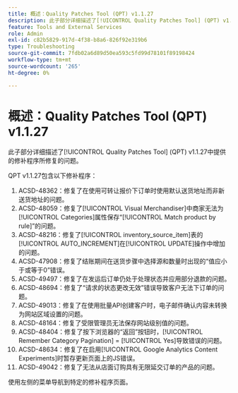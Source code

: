 ```yaml
---
title: 概述：Quality Patches Tool (QPT) v1.1.27
description: 此子部分详细描述了[!UICONTROL Quality Patches Tool] (QPT) v1.1.27中提供的修补程序所修复的问题。
feature: Tools and External Services
role: Admin
exl-id: c82b5829-917d-4f38-b8a6-826f92e319b6
type: Troubleshooting
source-git-commit: 7fdb02a6d89d50ea593c5fd99d78101f89198424
workflow-type: tm+mt
source-wordcount: '265'
ht-degree: 0%

---
```


# 概述：Quality Patches Tool (QPT) v1.1.27

此子部分详细描述了[!UICONTROL Quality Patches Tool] (QPT) v1.1.27中提供的修补程序所修复的问题。

QPT v1.1.27包含以下修补程序：

1. ACSD-48362：修复了在使用可转让报价下订单时使用默认送货地址而非新送货地址的问题。
1. ACSD-48059：修复了[!UICONTROL Visual Merchandiser]中商家无法为[!UICONTROL Categories]属性保存“[!UICONTROL Match product by rule]”的问题。
1. ACSD-48216：修复了[!UICONTROL inventory_source_item]表的[!UICONTROL AUTO_INCREMENT]在[!UICONTROL UPDATE]操作中增加的问题。
1. ACSD-47908：修复了结账期间在送货步骤中选择源和数量时出现的“值应小于或等于0”错误。
1. ACSD-49497：修复了在发运后订单仍处于处理状态并应用部分退款的问题。
1. ACSD-48694：修复了“请求的状态更改无效”错误导致客户无法下订单的问题。
1. ACSD-49013：修复了在使用批量API创建客户时，电子邮件确认内容未转换为网站区域设置的问题。
1. ACSD-48164：修复了受限管理员无法保存网站级别值的问题。
1. ACSD-48404：修复了按下浏览器的“返回”按钮时，[!UICONTROL Remember Category Pagination] = [!UICONTROL Yes]导致错误的问题。
1. ACSD-48634：修复了在启用[!UICONTROL Google Analytics Content Experiments]时暂存更新页面上的JS错误。
1. ACSD-49042：修复了无法从店面订购具有无限延交订单的产品的问题。

使用左侧的菜单导航到特定的修补程序页面。
